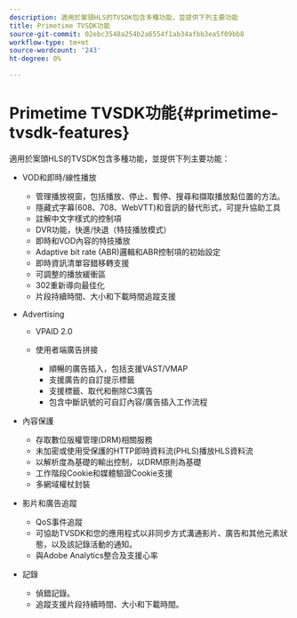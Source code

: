 ```yaml
---
description: 適用於案頭HLS的TVSDK包含多種功能，並提供下列主要功能
title: Primetime TVSDK功能
source-git-commit: 02ebc3548a254b2a6554f1ab34afbb3ea5f09bb8
workflow-type: tm+mt
source-wordcount: '243'
ht-degree: 0%

---
```


# Primetime TVSDK功能{#primetime-tvsdk-features}

適用於案頭HLS的TVSDK包含多種功能，並提供下列主要功能：

* VOD和即時/線性播放

   * 管理播放視窗，包括播放、停止、暫停、搜尋和擷取播放點位置的方法。
   * 隱藏式字幕(608、708、WebVTT)和音訊的替代形式，可提升協助工具
   * 註解中文字樣式的控制項
   * DVR功能，快進/快退（特技播放模式）
   * 即時和VOD內容的特技播放
   * Adaptive bit rate (ABR)邏輯和ABR控制項的初始設定
   * 即時資訊清單容錯移轉支援
   * 可調整的播放緩衝區
   * 302重新導向最佳化
   * 片段持續時間、大小和下載時間追蹤支援

* Advertising

   * VPAID 2.0
   * 使用者端廣告拼接

      * 順暢的廣告插入，包括支援VAST/VMAP
      * 支援廣告的自訂提示標籤
      * 支援標籤、取代和刪除C3廣告
      * 包含中斷訊號的可自訂內容/廣告插入工作流程

* 內容保護

   * 存取數位版權管理(DRM)相關服務
   * 未加密或使用受保護的HTTP即時資料流(PHLS)播放HLS資料流
   * 以解析度為基礎的輸出控制，以DRM原則為基礎
   * 工作階段Cookie和媒體驗證Cookie支援
   * 多網域權杖封裝

* 影片和廣告追蹤

   * QoS事件追蹤
   * 可協助TVSDK和您的應用程式以非同步方式溝通影片、廣告和其他元素狀態，以及該記錄活動的通知。
   * 與Adobe Analytics整合及支援心率

* 記錄

   * 偵錯記錄。
   * 追蹤支援片段持續時間、大小和下載時間。
